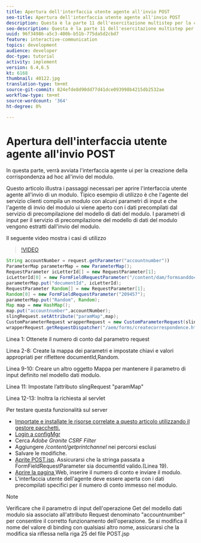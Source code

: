 ```yaml
---
title: Apertura dell'interfaccia utente agente all'invio POST
seo-title: Apertura dell'interfaccia utente agente all'invio POST
description: Questa è la parte 11 dell'esercitazione multistep per la creazione del primo documento di comunicazione interattiva per il canale di stampa. In questa parte, verrà avviata l'interfaccia agente ui per la creazione della corrispondenza ad hoc all'invio del modulo.
seo-description: Questa è la parte 11 dell'esercitazione multistep per la creazione del primo documento di comunicazione interattiva per il canale di stampa. In questa parte, verrà avviata l'interfaccia agente ui per la creazione della corrispondenza ad hoc all'invio del modulo.
uuid: 96f34986-a5c3-400b-b51b-775da5d2cbd7
feature: interactive-communication
topics: development
audience: developer
doc-type: tutorial
activity: implement
version: 6.4,6.5
kt: 6168
thumbnail: 40122.jpg
translation-type: tm+mt
source-git-commit: 824efde8d90dd77d41dce093998b4215db2532ae
workflow-type: tm+mt
source-wordcount: '364'
ht-degree: 0%

---
```



# Apertura dell&#39;interfaccia utente agente all&#39;invio POST

In questa parte, verrà avviata l&#39;interfaccia agente ui per la creazione della corrispondenza ad hoc all&#39;invio del modulo.

Questo articolo illustra i passaggi necessari per aprire l&#39;interfaccia utente agente all&#39;invio di un modulo. Tipico esempio di utilizzo è che l&#39;agente del servizio clienti compila un modulo con alcuni parametri di input e che l&#39;agente di invio del modulo ui viene aperto con i dati precompilati dal servizio di precompilazione del modello di dati del modulo. I parametri di input per il servizio di precompilazione del modello di dati del modulo vengono estratti dall&#39;invio del modulo.

Il seguente video mostra i casi di utilizzo

>[!VIDEO](https://video.tv.adobe.com/v/40122/?quality=9&learn=on)

```java
String accountNumber = request.getParameter("accountnumber"))
ParameterMap parameterMap = new ParameterMap();
RequestParameter icLetterId[] = new RequestParameter[1];
icLetterId[0] = new FormFieldRequestParameter("/content/dam/formsanddocuments/retirementstatementprint");
parameterMap.put("documentId", icLetterId);
RequestParameter Random[] = new RequestParameter[1];
Random[0] = new FormFieldRequestParameter("209457");
parameterMap.put("Random", Random);
Map map = new HashMap();
map.put("accountnumber",accountNumber);
slingRequest.setAttribute("paramMap",map);
CustomParameterRequest wrapperRequest = new CustomParameterRequest(slingRequest,parameterMap,"GET");
wrapperRequest.getRequestDispatcher("/aem/forms/createcorrespondence.html").include(wrapperRequest, response);
```

Linea 1: Ottenete il numero di conto dal parametro request

Linea 2-8: Create la mappa dei parametri e impostate chiavi e valori appropriati per riflettere documentId,Random.

Linea 9-10: Creare un altro oggetto Mappa per mantenere il parametro di input definito nel modello dati modulo.

Linea 11: Impostate l’attributo slingRequest &quot;paramMap&quot;

Linea 12-13: Inoltra la richiesta al servlet

Per testare questa funzionalità sul server

* [Importate e installate le risorse correlate a questo articolo utilizzando il gestore pacchetti.](assets/launch-agent-ui.zip)
* [Login a configMgr](http://localhost:4502/system/console/configMgr)
* Cerca _Adobe Granite CSRF Filter_
* Aggiungere _/content/getprintchannel_ nei percorsi esclusi
* Salvare le modifiche.
* [Aprite POST.jsp](http://localhost:4502/apps/AEMForms/openprintchannel/POST.jsp). Assicurarsi che la stringa passata a FormFieldRequestParameter sia documentId valido.(Linea 19).
* [Aprire la pagina ](http://localhost:4502/content/OpenPrintChannel.html) Web, inserire il numero di conto e inviare il modulo.
* L&#39;interfaccia utente dell&#39;agente deve essere aperta con i dati precompilati specifici per il numero di conto immesso nel modulo.

>[!NOTE]
>
>Verificare che il parametro di input dell&#39;operazione Get del modello dati modulo sia associato all&#39;attributo Request denominato &quot;accountnumber&quot; per consentire il corretto funzionamento dell&#39;operazione. Se si modifica il nome del valore di binding con qualsiasi altro nome, assicurarsi che la modifica sia riflessa nella riga 25 del file POST.jsp

